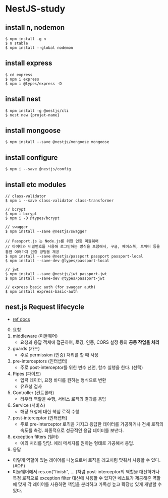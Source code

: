 # NestJS-study

## install n, nodemon

```shell
$ npm install -g n
$ n stable
$ npm install --global nodemon
```

## install express

```shell
$ cd express
$ npm i express
$ npm i @types/express -D
```

## install nest

```shell
$ npm install -g @nestjs/cli
$ nest new {projet-name}
```

## install mongoose

```shell
$ npm install --save @nestjs/mongoose mongoose
```

## install configure

```shell
$ npm i --save @nestjs/config
```

## install etc modules

```shell
// class-validator
$ npm i --save class-validator class-transformer

// bcrypt
$ npm i bcrypt
$ npm i -D @types/bcrypt

// swagger
$ npm install --save @nestjs/swagger

// Passport.js 는 Node.js를 위한 인증 미들웨어
// 아이디와 비밀번호를 사용해 로그인하는 방식을 포함해서, 구글, 페이스북, 트위터 등을 통한 여러가지 인증 방법을 제공
$ npm install --save @nestjs/passport passport passport-local
$ npm install --save-dev @types/passport-local

// jwt
$ npm install --save @nestjs/jwt passport-jwt
$ npm install --save-dev @types/passport-jwt

// express basic auth (for swagger auth)
$ npm install express-basic-auth
```

## nest.js Request lifecycle

- [ref docs](https://docs.nestjs.com/faq/request-lifecycle)

0. 요청
1. middleware (미들웨어)
   - 요청과 응답 객체에 접근하여, 로깅, 인증, CORS 설정 등의 **공통 작업을 처리**
2. guards (가드)
   - 주로 permission (인증) 처리를 할 때 사용
3. pre-interceptors (인터셉터)
   - 주로 post-interceptor를 위한 변수 선언, 함수 실행을 한다. (선택)
4. Pipes (파이프)
   - 입력 데이터, 요청 바디를 원하는 형식으로 변환
   - 유효성 검사
5. Controller (컨트롤러)
   - 라우터 역할을 수행, 서비스 로직의 결과를 응답
6. Service (서비스)
   - 해당 요청에 대한 핵심 로직 수행
7. post-interceptor (인터셉터)
   - 주로 pre-interceptor 로직을 가지고 응답한 데이터를 가공하거나 전체 로직의 속도를 측정. 최종적으로 성공적인 응답 데이터를 보낸다.
8. exception filters (필터)
   - 예외 처리를 담당. 에러 메세지를 원하는 형태로 가공해서 응답.
9. 응답

- 이렇게 역할이 있는 레이어를 나눔으로써 로직을 레고처럼 맞춰서 사용할 수 있다. (AOP)
- 미들웨어에서 res.on("finish", ... )처럼 post-interceptor의 역할을 대신하거나 특정 로직으로 exception filter 대신에 사용할 수 있지만 네스트가 제공해준 역할에 맞게 각 레이어를 사용하면 책임을 분리하고 가독성 높고 확장성 있게 개발할 수 있다.
